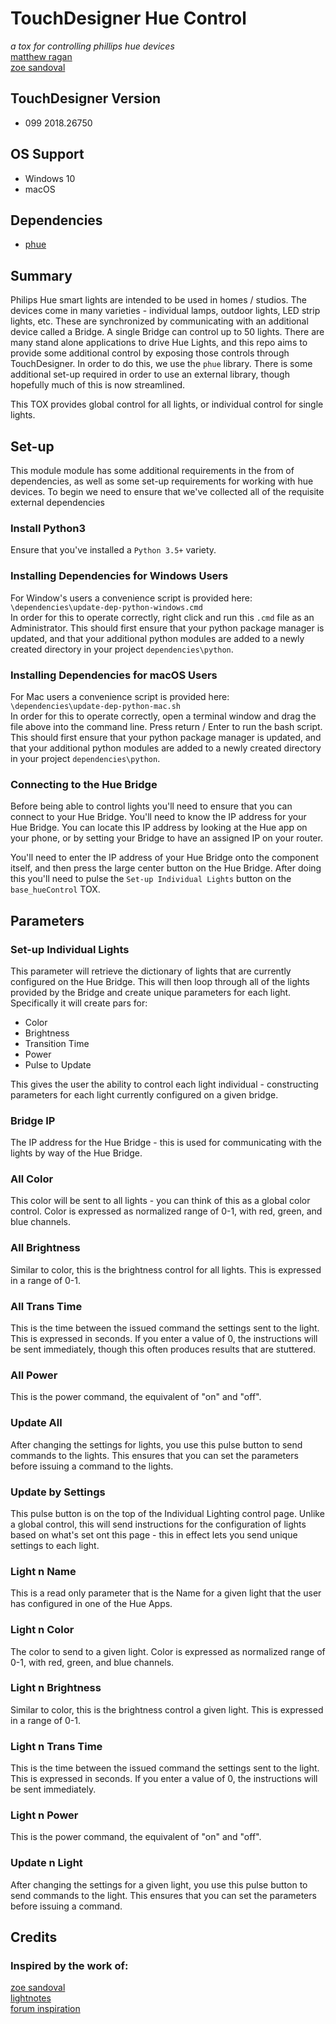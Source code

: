 # TouchDesigner Hue Control
*a tox for controlling phillips hue devices*  
[matthew ragan](matthewragan.com)  
[zoe sandoval](zoesandoval.com)

## TouchDesigner Version
* 099 2018.26750

## OS Support
* Windows 10
* macOS

## Dependencies
* [phue](https://github.com/studioimaginaire/phue)

## Summary
Philips Hue smart lights are intended to be used in homes / studios. The devices come in many varieties - individual lamps, outdoor lights, LED strip lights, etc. These are synchronized by communicating with an additional device called a Bridge. A single Bridge can control up to 50 lights. There are many stand alone applications to drive Hue Lights, and this repo aims to provide some additional control by exposing those controls through TouchDesigner. In order to do this, we use the `phue` library. There is some additional set-up required in order to use an external library, though hopefully much of this is now streamlined.

This TOX provides global control for all lights, or individual control for single lights.

## Set-up
This module module has some additional requirements in the from of dependencies, as well as some set-up requirements for working with hue devices. To begin we need to ensure that we've collected all of the requisite external dependencies

### Install Python3
Ensure that you've installed a `Python 3.5+` variety.

### Installing Dependencies for Windows Users
For Window's users a convenience script is provided here:  
`\dependencies\update-dep-python-windows.cmd`  
In order for this to operate correctly, right click and run this `.cmd` file as an Administrator. This should first ensure that your python package manager is updated, and that your additional python modules are added to a newly created directory in your project `dependencies\python`. 

### Installing Dependencies for macOS Users
For Mac users a convenience script is provided here:  
`\dependencies\update-dep-python-mac.sh`  
In order for this to operate correctly, open a terminal window and drag the file above into the command line. Press return / Enter to run the bash script. This should first ensure that your python package manager is updated, and that your additional python modules are added to a newly created directory in your project `dependencies\python`. 

### Connecting to the Hue Bridge
Before being able to control lights you'll need to ensure that you can connect to your Hue Bridge. You'll need to know the IP address for your Hue Bridge. You can locate this IP address by looking at the Hue app on your phone, or by setting your Bridge to have an assigned IP on your router.

You'll need to enter the IP address of your Hue Bridge onto the component itself, and then press the large center button on the Hue Bridge. After doing this you'll need to pulse the `Set-up Individual Lights` button on the `base_hueControl` TOX.

## Parameters

### Set-up Individual Lights
This parameter will retrieve the dictionary of lights that are currently configured on the Hue Bridge. This will then loop through all of the lights provided by the Bridge and create unique parameters for each light. Specifically it will create pars for:  
* Color
* Brightness
* Transition Time
* Power
* Pulse to Update

This gives the user the ability to control each light individual - constructing parameters for each light currently configured on a given bridge. 

### Bridge IP
The IP address for the Hue Bridge - this is used for communicating with the lights by way of the Hue Bridge.

### All Color
This color will be sent to all lights - you can think of this as a global color control. Color is expressed as normalized range of 0-1, with red, green, and blue channels.

### All Brightness
Similar to color, this is the brightness control for all lights. This is expressed in a range of 0-1.

### All Trans Time
This is the time between the issued command the settings sent to the light. This is expressed in seconds. If you enter a value of 0, the instructions will be sent immediately, though this often produces results that are stuttered.

### All Power
This is the power command, the equivalent of "on" and "off".

### Update All
After changing the settings for lights, you use this pulse button to send commands to the lights. This ensures that you can set the parameters before issuing a command to the lights. 

### Update by Settings
This pulse button is on the top of the Individual Lighting control page. Unlike a global control, this will send instructions for the configuration of lights based on what's set ont this page - this in effect lets you send unique settings to each light.

### Light n Name
This is a read only parameter that is the Name for a given light that the user has configured in one of the Hue Apps.

### Light n Color
The color to send to a given light. Color is expressed as normalized range of 0-1, with red, green, and blue channels.

### Light n Brightness
Similar to color, this is the brightness control a given light. This is expressed in a range of 0-1.

### Light n Trans Time
This is the time between the issued command the settings sent to the light. This is expressed in seconds. If you enter a value of 0, the instructions will be sent immediately.

### Light n Power
This is the power command, the equivalent of "on" and "off".

### Update n Light
After changing the settings for a given light, you use this pulse button to send commands to the light. This ensures that you can set the parameters before issuing a command. 

## Credits
### Inspired by the work of:
[zoe sandoval](zoesandoval.com)  
[lightnotes](https://www.lightnotes.es/)  
[forum inspiration](https://www.derivative.ca/Forum/viewtopic.php?f=4&t=6131)